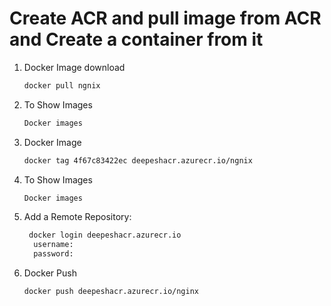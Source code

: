 # Create ACR and pull image from ACR and Create a container from it

1. Docker Image download
   ```bash
   docker pull ngnix
   ```

2. To Show Images
   ```bash
   Docker images
   ```

3. Docker Image
   ```bash
   docker tag 4f67c83422ec deepeshacr.azurecr.io/ngnix
   ```

4. To Show Images
   ```bash
   Docker images
   ```

5. Add a Remote Repository:
   ```bash
    docker login deepeshacr.azurecr.io
     username:
     password: 
   ```

6. Docker Push
   ```bash
   docker push deepeshacr.azurecr.io/nginx
   ```
